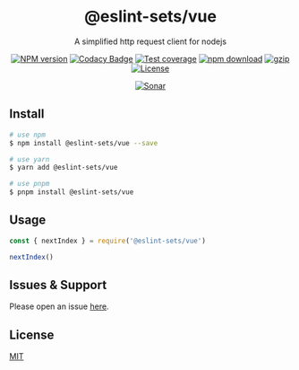 <div style="text-align: center;" align="center">

# @eslint-sets/vue

A simplified http request client for nodejs

[![NPM version][npm-image]][npm-url]
[![Codacy Badge][codacy-image]][codacy-url]
[![Test coverage][codecov-image]][codecov-url]
[![npm download][download-image]][download-url]
[![gzip][gzip-image]][gzip-url]
[![License][license-image]][license-url]

[![Sonar][sonar-image]][sonar-url]

</div>

## Install

```bash
# use npm
$ npm install @eslint-sets/vue --save

# use yarn
$ yarn add @eslint-sets/vue

# use pnpm
$ pnpm install @eslint-sets/vue
```

## Usage

```js
const { nextIndex } = require('@eslint-sets/vue')

nextIndex()
```

## Issues & Support

Please open an issue [here](https://github.com/saqqdy/@eslint-sets/vue/issues).

## License

[MIT](LICENSE)

[npm-image]: https://img.shields.io/npm/v/@eslint-sets/vue.svg?style=flat-square
[npm-url]: https://npmjs.org/package/@eslint-sets/vue
[codacy-image]: https://app.codacy.com/project/badge/Grade/f70d4880e4ad4f40aa970eb9ee9d0696
[codacy-url]: https://www.codacy.com/gh/saqqdy/@eslint-sets/vue/dashboard?utm_source=github.com&utm_medium=referral&utm_content=saqqdy/@eslint-sets/vue&utm_campaign=Badge_Grade
[codecov-image]: https://img.shields.io/codecov/c/github/saqqdy/@eslint-sets/vue.svg?style=flat-square
[codecov-url]: https://codecov.io/github/saqqdy/@eslint-sets/vue?branch=main
[download-image]: https://img.shields.io/npm/dm/@eslint-sets/vue.svg?style=flat-square
[download-url]: https://npmjs.org/package/@eslint-sets/vue
[gzip-image]: http://img.badgesize.io/https://unpkg.com/@eslint-sets/vue/index.cjs?compression=gzip&label=gzip%20size:%20JS
[gzip-url]: http://img.badgesize.io/https://unpkg.com/@eslint-sets/vue/index.cjs?compression=gzip&label=gzip%20size:%20JS
[license-image]: https://img.shields.io/badge/License-MIT-blue.svg
[license-url]: LICENSE
[sonar-image]: https://sonarcloud.io/api/project_badges/quality_gate?project=saqqdy_@eslint-sets/vue
[sonar-url]: https://sonarcloud.io/dashboard?id=saqqdy_@eslint-sets/vue
